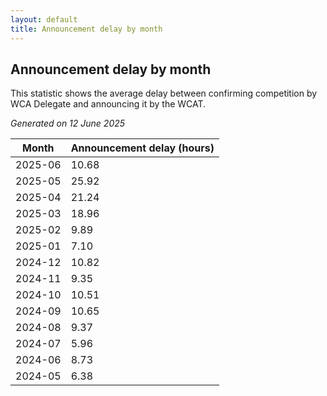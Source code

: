 ```yaml
---
layout: default
title: Announcement delay by month
---
```

## Announcement delay by month
This statistic shows the average delay between confirming competition by WCA Delegate and announcing it by the WCAT.

*Generated on 12 June 2025*

| Month | Announcement delay (hours) |
| --- | --- |
| 2025-06 | 10.68 |
| 2025-05 | 25.92 |
| 2025-04 | 21.24 |
| 2025-03 | 18.96 |
| 2025-02 | 9.89 |
| 2025-01 | 7.10 |
| 2024-12 | 10.82 |
| 2024-11 | 9.35 |
| 2024-10 | 10.51 |
| 2024-09 | 10.65 |
| 2024-08 | 9.37 |
| 2024-07 | 5.96 |
| 2024-06 | 8.73 |
| 2024-05 | 6.38 |

